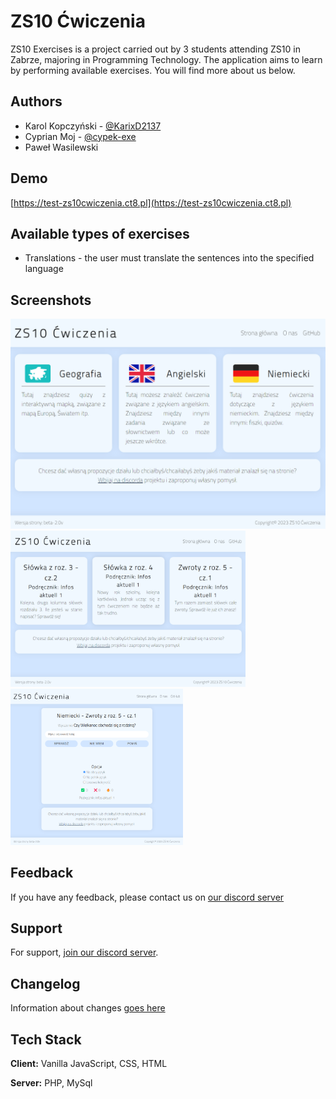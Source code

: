 # ZS10 Ćwiczenia

ZS10 Exercises is a project carried out by 3 students attending ZS10 in Zabrze, majoring in Programming Technology. 
The application aims to learn by performing available exercises. You will find more about us below.


## Authors

- Karol Kopczyński - [@KarixD2137](https://github.com/KarixD2137)
- Cyprian Moj - [@cypek-exe](https://github.com/cypek-exe)
- Paweł Wasilewski


## Demo

[https://test-zs10cwiczenia.ct8.pl](https://test-zs10cwiczenia.ct8.pl)


## Available types of exercises

- Translations - the user must translate the sentences into the specified language


## Screenshots

<img src="./screenshots/screenshot1.png" alt="App Screenshot" width="650">
<img src="./screenshots/screenshot2.png" alt="App Screenshot" height="250">
<img src="./screenshots/screenshot3.png" alt="App Screenshot" height="250">


## Feedback

If you have any feedback, please contact us on [our discord server](https://discord.gg/bDKD9GrTuX)


## Support

For support, [join our discord server](https://discord.gg/bDKD9GrTuX).


## Changelog

Information about changes [goes here](./CHANGELOG.md)


## Tech Stack

**Client:** Vanilla JavaScript, CSS, HTML

**Server:** PHP, MySql
